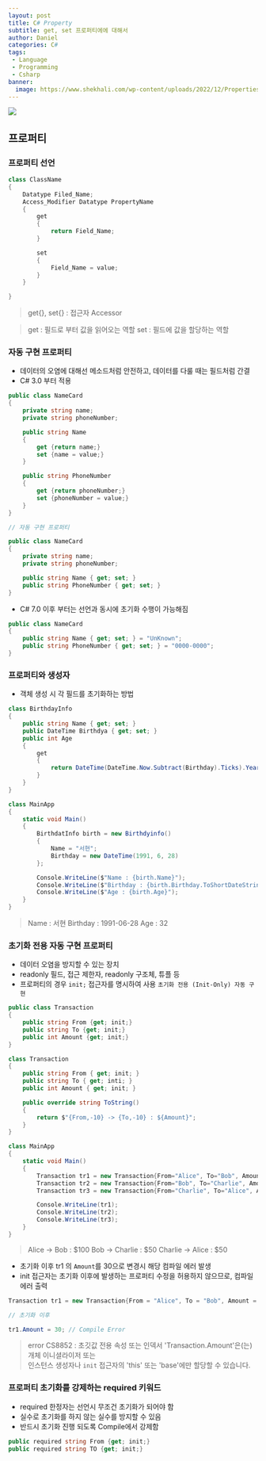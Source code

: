 ```yaml
---
layout: post
title: C# Property 
subtitle: get, set 프로퍼티에에 대해서
author: Daniel
categories: C#
tags: 
 - Language
 - Programming
 - Csharp
banner:
  image: https://www.shekhali.com/wp-content/uploads/2022/12/Properties-in-CSharp.png
---
```


![](https://teamsparta.notion.site/image/https%3A%2F%2Fs3-us-west-2.amazonaws.com%2Fsecure.notion-static.com%2F573d499f-80ac-4e49-a243-d5079503ca40%2F3.png?table=block&id=d5e15def-1ac2-420f-9c62-49b36a9a637e&spaceId=83c75a39-3aba-4ba4-a792-7aefe4b07895&width=2000&userId=&cache=v2)

프로퍼티
--

### 프로퍼티 선언

```csharp
class ClassName
{
	Datatype Filed_Name;
	Access_Modifier Datatype PropertyName
	{
		get
		{
			return Field_Name;
		}

		set
		{
			Field_Name = value;
		}
	}

}
```

> get{}, set{} : 접근자 Accessor

> get : 필드로 부터 값을 읽어오는 역할
> set : 필드에 값을 할당하는 역할


### 자동 구현 프로퍼티

- 데이터의 오염에 대해선 메소드처럼 안전하고, 데이터를 다룰 때는 필드처럼 간결
- C# 3.0 부터 적용

```csharp
public class NameCard
{
	private string name;
	private string phoneNumber;

	public string Name
	{
		get {return name;}
		set {name = value;}
	}

	public string PhoneNumber
	{
		get {return phoneNumber;}
		set {phoneNumber = value;}
	}
}

// 자동 구현 프로퍼티

public class NameCard
{
	private string name;
	private string phoneNumber;

	public string Name { get; set; }
	public string PhoneNumber { get; set; }
}
```

- C# 7.0 이후 부터는 선언과 동시에 초기화 수행이 가능해짐

```csharp
public class NameCard
{
	public string Name { get; set; } = "UnKnown";
	public string PhoneNumber { get; set; } = "0000-0000";
}
```


### 프로퍼티와 생성자

- 객체 생성 시 각 필드를 초기화하는 방법

```csharp
class BirthdayInfo
{
	public string Name { get; set; }
	public DateTime Birthdya { get; set; }
	public int Age 
	{ 
		get
		{
			return DateTime(DateTime.Now.Subtract(Birthday).Ticks).Year;
		} 
	}
}

class MainApp
{
	static void Main()
	{
		BirthdatInfo birth = new Birthdyinfo()
		{
			Name = "서현";
			Birthday = new DateTime(1991, 6, 28)
		};

		Console.WriteLine($"Name : {birth.Name}");
		Console.WriteLine($"Birthday : {birth.Birthday.ToShortDateString()}");
		Console.WriteLine($"Age : {birth.Age}");
	}
}
```

> Name : 서현
> Birthday : 1991-06-28
> Age : 32


### 초기화 전용 자동 구현 프로퍼티

- 데이터 오염을 방지할 수 있는 장치
- readonly 필드, 접근 제한자, readonly 구조체, 튜플 등
- 프로퍼티의 경우 `init;` 접근자를 명시하여 사용 `초기화 전용 (Init-Only) 자동 구현`

```csharp
public class Transaction
{
	public string From {get; init;}
	public string To {get; init;}
	public int Amount {get; init;}
}
```

```csharp
class Transaction
{
	public string From { get; init; } 
	public string To { get; inti; }
	public int Amount { get; init; }

	public override string ToString()
	{
		return $"{From,-10} -> {To,-10} : ${Amount}";
	}
}

class MainApp
{
	static void Main()
	{
		Transaction tr1 = new Transaction{From="Alice", To="Bob", Amount=100};
		Transaction tr2 = new Transaction{From="Bob", To="Charlie", Amount=50};
		Transaction tr3 = new Transaction{From="Charlie", To="Alice", Amount=50};

		Console.WriteLine(tr1);
		Console.WriteLine(tr2);
		Console.WriteLine(tr3);
	}
}
```

> Alice      -> Bob           : $100
> Bob        -> Charlie     : $50
> Charlie   -> Alice         : $50

- 초기화 이후 tr1 의 `Amount`를 30으로 변경시 해당 컴파일 에러 발생
- init 접근자는 초기화 이후에 발생하는 프로퍼티 수정을 허용하지 않으므로, 컴파일 에러 출력

```csharp
Transaction tr1 = new Transaction{From = "Alice", To = "Bob", Amount = 100};

// 초기화 이후

tr1.Amount = 30; // Compile Error 
```

> error CS8852 : 초깃값 전용 속성 또는 인덱서 'Transaction.Amount'은(는) 개체 이니셜라이저 또는 <br>인스턴스 생성자나 `init` 접근자의 'this' 또는 'base'에만 할당할 수 있습니다.


### 프로퍼티 초기화를 강제하는 required 키워드

- required 한정자는 선언시 무조건 초기화가 되어야 함
- 실수로 초기화를 하지 않는 실수를 방지할 수 있음
- 반드시 초기화 진행 되도록 Compile에서 강제함

```csharp
public required string From {get; init;}
public required string TO {get; init;}
```
